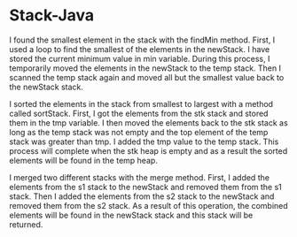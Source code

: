 # Stack-Java

I found the smallest element in the stack with the findMin method. First, I used a loop to find the smallest of the elements in the newStack. I have stored the current minimum value in min variable.
During this process, I temporarily moved the elements in the newStack to the temp stack. Then I scanned the temp stack again and moved all but the smallest value back to the newStack stack.


I sorted the elements in the stack from smallest to largest with a method called sortStack. First, I got the elements from the stk stack and stored them in the tmp variable. I then moved the elements back to the stk stack as long as the temp stack was not empty and the top element of the temp stack was greater than tmp. I added the tmp value to the temp stack. This process will complete when the stk heap is empty and as a result the sorted elements will be found in the temp heap.

I merged two different stacks with the merge method. First, I added the elements from the s1 stack to the newStack and removed them from the s1 stack. Then I added the elements from the s2 stack to the newStack and removed them from the s2 stack. As a result of this operation, the combined elements will be found in the newStack stack and this stack will be returned.

